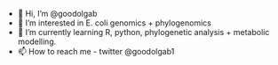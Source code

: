 - 👋 Hi, I’m @goodolgab
- 👀 I’m interested in E. coli genomics + phylogenomics
- 🌱 I’m currently learning R, python, phylogenetic analysis + metabolic modelling.
- 📫 How to reach me - twitter @goodolgab1

